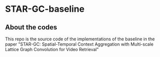 # STAR-GC-baseline
## About the codes
This repo is the source code of the implementations of the baseline in the paper "STAR-GC: Spatial-Temporal Context Aggregation with Multi-scale Lattice Graph Convolution for Video Retrieval" 
